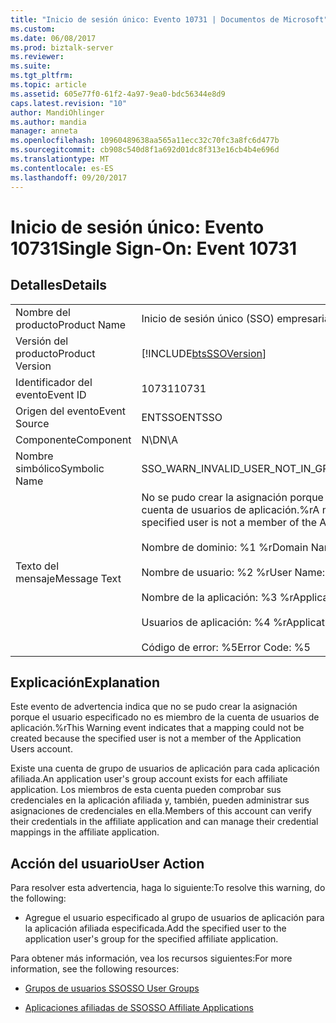 ```yaml
---
title: "Inicio de sesión único: Evento 10731 | Documentos de Microsoft"
ms.custom: 
ms.date: 06/08/2017
ms.prod: biztalk-server
ms.reviewer: 
ms.suite: 
ms.tgt_pltfrm: 
ms.topic: article
ms.assetid: 605e77f0-61f2-4a97-9ea0-bdc56344e8d9
caps.latest.revision: "10"
author: MandiOhlinger
ms.author: mandia
manager: anneta
ms.openlocfilehash: 10960489638aa565a11ecc32c70fc3a8fc6d477b
ms.sourcegitcommit: cb908c540d8f1a692d01dc8f313e16cb4b4e696d
ms.translationtype: MT
ms.contentlocale: es-ES
ms.lasthandoff: 09/20/2017
---
```

# <a name="single-sign-on-event-10731"></a><span data-ttu-id="70e27-102">Inicio de sesión único: Evento 10731</span><span class="sxs-lookup"><span data-stu-id="70e27-102">Single Sign-On: Event 10731</span></span>
## <a name="details"></a><span data-ttu-id="70e27-103">Detalles</span><span class="sxs-lookup"><span data-stu-id="70e27-103">Details</span></span>  
  
|||  
|-|-|  
|<span data-ttu-id="70e27-104">Nombre del producto</span><span class="sxs-lookup"><span data-stu-id="70e27-104">Product Name</span></span>|<span data-ttu-id="70e27-105">Inicio de sesión único (SSO) empresarial</span><span class="sxs-lookup"><span data-stu-id="70e27-105">Enterprise Single Sign-On</span></span>|  
|<span data-ttu-id="70e27-106">Versión del producto</span><span class="sxs-lookup"><span data-stu-id="70e27-106">Product Version</span></span>|[!INCLUDE[btsSSOVersion](../includes/btsssoversion-md.md)]|  
|<span data-ttu-id="70e27-107">Identificador del evento</span><span class="sxs-lookup"><span data-stu-id="70e27-107">Event ID</span></span>|<span data-ttu-id="70e27-108">10731</span><span class="sxs-lookup"><span data-stu-id="70e27-108">10731</span></span>|  
|<span data-ttu-id="70e27-109">Origen del evento</span><span class="sxs-lookup"><span data-stu-id="70e27-109">Event Source</span></span>|<span data-ttu-id="70e27-110">ENTSSO</span><span class="sxs-lookup"><span data-stu-id="70e27-110">ENTSSO</span></span>|  
|<span data-ttu-id="70e27-111">Componente</span><span class="sxs-lookup"><span data-stu-id="70e27-111">Component</span></span>|<span data-ttu-id="70e27-112">N\D</span><span class="sxs-lookup"><span data-stu-id="70e27-112">N\A</span></span>|  
|<span data-ttu-id="70e27-113">Nombre simbólico</span><span class="sxs-lookup"><span data-stu-id="70e27-113">Symbolic Name</span></span>|<span data-ttu-id="70e27-114">SSO_WARN_INVALID_USER_NOT_IN_GROUP</span><span class="sxs-lookup"><span data-stu-id="70e27-114">SSO_WARN_INVALID_USER_NOT_IN_GROUP</span></span>|  
|<span data-ttu-id="70e27-115">Texto del mensaje</span><span class="sxs-lookup"><span data-stu-id="70e27-115">Message Text</span></span>|<span data-ttu-id="70e27-116">No se pudo crear la asignación porque el usuario especificado no es miembro de la cuenta de usuarios de aplicación.%r</span><span class="sxs-lookup"><span data-stu-id="70e27-116">A mapping could not be created because the specified user is not a member of the Application Users account.%r</span></span><br /><br /> <span data-ttu-id="70e27-117">Nombre de dominio: %1 %r</span><span class="sxs-lookup"><span data-stu-id="70e27-117">Domain Name: %1%r</span></span><br /><br /> <span data-ttu-id="70e27-118">Nombre de usuario: %2 %r</span><span class="sxs-lookup"><span data-stu-id="70e27-118">User Name: %2%r</span></span><br /><br /> <span data-ttu-id="70e27-119">Nombre de la aplicación: %3 %r</span><span class="sxs-lookup"><span data-stu-id="70e27-119">Application Name: %3%r</span></span><br /><br /> <span data-ttu-id="70e27-120">Usuarios de aplicación: %4 %r</span><span class="sxs-lookup"><span data-stu-id="70e27-120">Application Users: %4%r</span></span><br /><br /> <span data-ttu-id="70e27-121">Código de error: %5</span><span class="sxs-lookup"><span data-stu-id="70e27-121">Error Code: %5</span></span>|  
  
## <a name="explanation"></a><span data-ttu-id="70e27-122">Explicación</span><span class="sxs-lookup"><span data-stu-id="70e27-122">Explanation</span></span>  
 <span data-ttu-id="70e27-123">Este evento de advertencia indica que no se pudo crear la asignación porque el usuario especificado no es miembro de la cuenta de usuarios de aplicación.%r</span><span class="sxs-lookup"><span data-stu-id="70e27-123">This Warning event indicates that a mapping could not be created because the specified user is not a member of the Application Users account.</span></span>  
  
 <span data-ttu-id="70e27-124">Existe una cuenta de grupo de usuarios de aplicación para cada aplicación afiliada.</span><span class="sxs-lookup"><span data-stu-id="70e27-124">An application user's group account exists for each affiliate application.</span></span> <span data-ttu-id="70e27-125">Los miembros de esta cuenta pueden comprobar sus credenciales en la aplicación afiliada y, también, pueden administrar sus asignaciones de credenciales en ella.</span><span class="sxs-lookup"><span data-stu-id="70e27-125">Members of this account can verify their credentials in the affiliate application and can manage their credential mappings in the affiliate application.</span></span>  
  
## <a name="user-action"></a><span data-ttu-id="70e27-126">Acción del usuario</span><span class="sxs-lookup"><span data-stu-id="70e27-126">User Action</span></span>  
 <span data-ttu-id="70e27-127">Para resolver esta advertencia, haga lo siguiente:</span><span class="sxs-lookup"><span data-stu-id="70e27-127">To resolve this warning, do the following:</span></span>  
  
-   <span data-ttu-id="70e27-128">Agregue el usuario especificado al grupo de usuarios de aplicación para la aplicación afiliada especificada.</span><span class="sxs-lookup"><span data-stu-id="70e27-128">Add the specified user to the application user's group for the specified affiliate application.</span></span>  
  
 <span data-ttu-id="70e27-129">Para obtener más información, vea los recursos siguientes:</span><span class="sxs-lookup"><span data-stu-id="70e27-129">For more information, see the following resources:</span></span>  
  
-   [<span data-ttu-id="70e27-130">Grupos de usuarios SSO</span><span class="sxs-lookup"><span data-stu-id="70e27-130">SSO User Groups</span></span>](../core/sso-user-groups.md)  
  
-   [<span data-ttu-id="70e27-131">Aplicaciones afiliadas de SSO</span><span class="sxs-lookup"><span data-stu-id="70e27-131">SSO Affiliate Applications</span></span>](../core/sso-affiliate-applications.md)